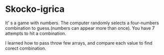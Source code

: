 # Skocko-igrica
It' s a game with numbers. The computer randomly selects a four-numbers combination to guess.(numbers can appear more than once). You have 7 attempts to hit a combination.

I learned how to pass throw few arrays, and compare each value to find corect combination.
